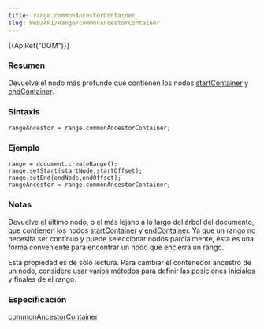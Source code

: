 ```yaml
---
title: range.commonAncestorContainer
slug: Web/API/Range/commonAncestorContainer
---
```


{{ApiRef("DOM")}}

### Resumen

Devuelve el nodo más profundo que contienen los nodos [startContainer](/es/docs/DOM/range.startContainer) y [endContainer](/es/docs/DOM/range.endContainer).

### Sintaxis

```
rangeAncestor = range.commonAncestorContainer;
```

### Ejemplo

```
range = document.createRange();
range.setStart(startNode,startOffset);
range.setEnd(endNode,endOffset);
rangeAncestor = range.commonAncestorContainer;
```

### Notas

Devuelve el último nodo, o el más lejano a lo largo del árbol del documento, que contienen los nodos [startContainer](/es/docs/DOM/range.startContainer) y [endContainer](/es/docs/DOM/range.endContainer). Ya que un rango no necesita ser contínuo y puede seleccionar nodos parcialmente, ésta es una forma conveniente para encontrar un nodo que encierra un rango.

Esta propiedad es de sólo lectura. Para cambiar el contenedor ancestro de un nodo, considere usar varios métodos para definir las posiciones iniciales y finales de el rango.

### Especificación

[commonAncestorContainer](https://www.w3.org/TR/DOM-Level-2-Traversal-Range/ranges.html#Level-2-Range-attr-commonParent)
